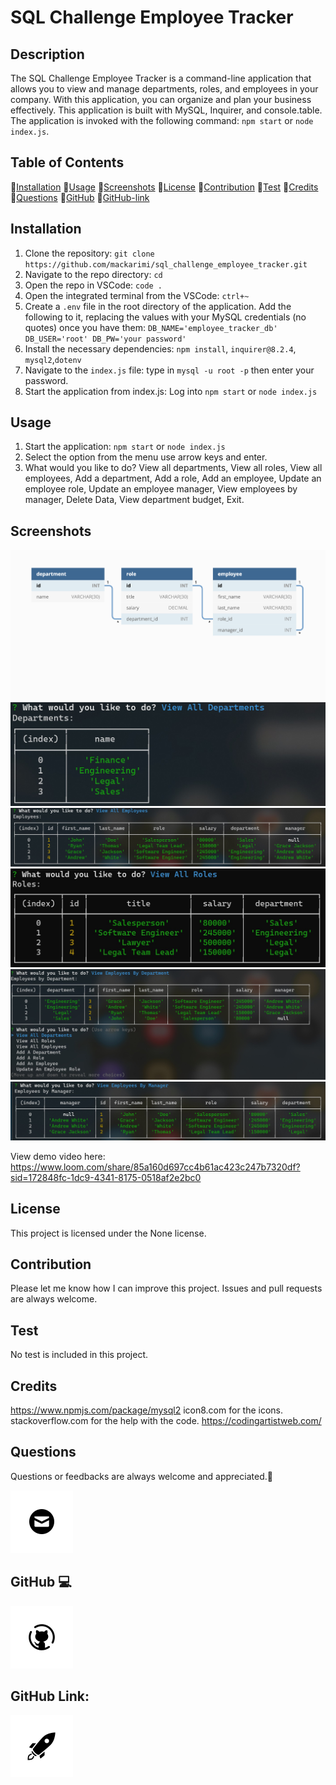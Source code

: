 # SQL Challenge Employee Tracker

## Description

The SQL Challenge Employee Tracker is a command-line application that allows you to view and manage departments, roles, and employees in your company. With this application, you can organize and plan your business effectively. This application is built with MySQL, Inquirer, and console.table. The application is invoked with the following command: `npm start` or `node index.js`.

## Table of Contents

💠[Installation](#installation)
💠[Usage](#usage)
💠[Screenshots](#screenshots)
💠[License](#license)
💠[Contribution](#contribution)
💠[Test](#test)
💠[Credits](#credits)
💠[Questions](#questions)
💠[GitHub](#github)
💠[GitHub-link](#Github-link)

## Installation

1. Clone the repository: `git clone https://github.com/mackarimi/sql_challenge_employee_tracker.git`
2. Navigate to the repo directory: `cd`
3. Open the repo in VSCode: `code .`
4. Open the integrated terminal from the VSCode: `ctrl+~`
5. Create a `.env` file in the root directory of the application. Add the following to it, replacing the values with your MySQL credentials (no quotes) once you have them:
   `DB_NAME='employee_tracker_db' DB_USER='root' DB_PW='your password'`
6. Install the necessary dependencies: `npm install`, `inquirer@8.2.4`, `mysql2`,`dotenv`
7. Navigate to the `index.js` file: type in `mysql -u root -p` then enter your password.
8. Start the application from index.js: Log into `npm start` or `node index.js`

## Usage

1. Start the application: `npm start` or `node index.js`
2. Select the option from the menu use arrow keys and enter.
3. What would you like to do? View all departments, View all roles, View all employees, Add a department, Add a role, Add an employee, Update an employee role, Update an employee manager, View employees by manager, Delete Data, View department budget, Exit.

## Screenshots

![hw-demo](./assets/12-sql-homework-demo-01.png)
![VAD-demo](./assets/data_VAD_demo.jpg)
![VAE-demo](./assets/data_VAE_demo.jpg)
![VAR-demo](./assets/data_VAR_demo.jpg)
![VEBD-demo](./assets/data_VEBD_demo.jpg)
![VEBM-demo](./assets/data_VEBM_demo.jpg)

View demo video here:
https://www.loom.com/share/85a160d697cc4b61ac423c247b7320df?sid=172848fc-1dc9-4341-8175-0518af2e2bc0

## License

This project is licensed under the None license.

## Contribution

Please let me know how I can improve this project. Issues and pull requests are always welcome.

## Test

No test is included in this project.

## Credits

https://www.npmjs.com/package/mysql2
icon8.com for the icons.
stackoverflow.com for the help with the code.
https://codingartistweb.com/

## Questions

Questions or feedbacks are always welcome and appreciated.💬

[![Email](./assets/image.png)](mailto:karimiabdolkarim0@gmail.com)

## GitHub 💻

[![Github](./assets/image-1.png)](https://github.com/mackarimi/)

## GitHub Link:

[![Github-link](./assets/image-2.png)](https://github.com/mackarimi/sql_challenge_employee_tracker)
